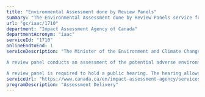 ```yaml
---
title: "Environmental Assessment done by Review Panels"
summary: "The Environmental Assessment done by Review Panels service from Impact Assessment Agency of Canada is available end-to-end online, according to the GC Service Inventory."
url: "gc/iaac/1710"
department: "Impact Assessment Agency of Canada"
departmentAcronym: "iaac"
serviceId: "1710"
onlineEndtoEnd: 1
serviceDescription: "The Minister of the Environment and Climate Change may refer an environmental assessment (EA) to a review panel if they are of the opinion that it is in the public interest to do so. To make this decision, the Minister must consider: (1) if the project may cause significant adverse environmental effects; (2) if there are public concerns related to the significant adverse environmental effects; (3) if opportunities for cooperation with other jurisdictions exist. A review panel is a group of independent experts appointed by the Minister to conduct an EA. 

A review panel conducts an assessment of the potential adverse environmental effects of a designated project. The Review Panel will conduct its analysis of the information and studies provided on the public record, including the Proponent's Environmental Impact Statement. The Review Panel will engage with the Proponent, expert federal departments, Indigenous groups, the public and other jurisdictions, during the assessment. The Environmental Impact Statement is posted on the Registry and comments are invited on the document.

A review panel is required to hold a public hearing. The hearing allows participants, including Indigenous groups, to present information, concerns and comments regarding the potential environmental effects of the designated project. The review panel prepares a report that includes its rationale, conclusions and recommendations, and submits its report to the Minister."
serviceUrl: "https://www.canada.ca/en/impact-assessment-agency/services/environmental-assessments/basics-environmental-assessment.html#panel01"
programDescription: "Assessment Delivery"
---
```

